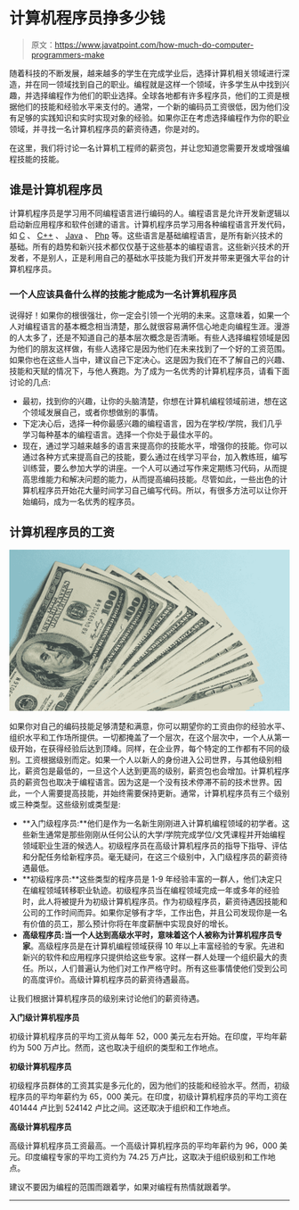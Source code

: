# 计算机程序员挣多少钱

> 原文：<https://www.javatpoint.com/how-much-do-computer-programmers-make>

随着科技的不断发展，越来越多的学生在完成学业后，选择计算机相关领域进行深造，并在同一领域找到自己的职业。编程就是这样一个领域，许多学生从中找到兴趣，并选择编程作为他们的职业选择。全球各地都有许多程序员，他们的工资是根据他们的技能和经验水平来支付的。通常，一个新的编码员工资很低，因为他们没有足够的实践知识和实时实现对象的经验。如果你正在考虑选择编程作为你的职业领域，并寻找一名计算机程序员的薪资待遇，你是对的。

在这里，我们将讨论一名计算机工程师的薪资包，并让您知道您需要开发或增强编程技能的技能。

## 谁是计算机程序员

计算机程序员是学习用不同编程语言进行编码的人。编程语言是允许开发新逻辑以启动新应用程序和软件创建的语言。计算机程序员学习用各种编程语言开发代码，如 [C](https://www.javatpoint.com/c-programming-language-tutorial) 、 [C++](https://www.javatpoint.com/cpp-tutorial) 、 [Java](https://www.javatpoint.com/java-tutorial) 、 [Php](https://www.javatpoint.com/php-tutorial) 等。这些语言是基础编程语言，是所有新兴技术的基础。所有的趋势和新兴技术都仅仅基于这些基本的编程语言。这些新兴技术的开发者，不是别人，正是利用自己的基础水平技能为我们开发并带来更强大平台的计算机程序员。

### 一个人应该具备什么样的技能才能成为一名计算机程序员

说得好！如果你的根很强壮，你一定会引领一个光明的未来。这意味着，如果一个人对编程语言的基本概念相当清楚，那么就很容易满怀信心地走向编程生涯。漫游的人太多了，还是不知道自己的基本层次概念是否清晰。有些人选择编程领域是因为他们的朋友这样做，有些人选择它是因为他们在未来找到了一个好的工资范围。如果你也在这些人当中，建议自己下定决心。这是因为我们在不了解自己的兴趣、技能和天赋的情况下，与他人赛跑。为了成为一名优秀的计算机程序员，请看下面讨论的几点:

*   最初，找到你的兴趣，让你的头脑清楚，你想在计算机编程领域前进，想在这个领域发展自己，或者你想做别的事情。
*   下定决心后，选择一种你最感兴趣的编程语言，因为在学校/学院，我们几乎学习每种基本的编程语言。选择一个你处于最佳水平的。
*   现在，通过学习越来越多的语言来提高你的技能水平，增强你的技能。你可以通过各种方式来提高自己的技能，要么通过在线学习平台，加入教练班，编写训练营，要么参加大学的讲座。一个人可以通过写作来定期练习代码，从而提高思维能力和解决问题的能力，从而提高编码技能。尽管如此，一些出色的计算机程序员开始花大量时间学习自己编写代码。所以，有很多方法可以让你开始编码，成为一名优秀的程序员。

## 计算机程序员的工资

![How much do Computer Programmers make](img/e46c02fa713f97ec983302bddc31d74a.png)

如果你对自己的编码技能足够清楚和满意，你可以期望你的工资由你的经验水平、组织水平和工作场所提供。一切都掩盖了一个层次，在这个层次中，一个人从第一级开始，在获得经验后达到顶峰。同样，在企业界，每个特定的工作都有不同的级别。工资根据级别而定。如果一个人以新人的身份进入公司世界，与其他级别相比，薪资包是最低的，一旦这个人达到更高的级别，薪资包也会增加。计算机程序员的薪资包也取决于编程语言。因为这是一个没有技术停滞不前的技术世界。因此，一个人需要提高技能，并始终需要保持更新。通常，计算机程序员有三个级别或三种类型。这些级别或类型是:

*   **入门级程序员:**他们是作为一名新生刚刚进入计算机编程领域的初学者。这些新生通常是那些刚刚从任何公认的大学/学院完成学位/文凭课程并开始编程领域职业生涯的候选人。初级程序员在高级计算机程序员的指导下指导、评估和分配任务给新程序员。毫无疑问，在这三个级别中，入门级程序员的薪资待遇最低。
*   **初级程序员:**这些类型的程序员是 1-9 年经验丰富的一群人，他们决定只在编程领域转移职业轨迹。初级程序员当在编程领域完成一年或多年的经验时，此人将被提升为初级计算机程序员。作为初级程序员，薪资待遇因技能和公司的工作时间而异。如果你足够有才华，工作出色，并且公司发现你是一名有价值的员工，那么预计你将在年度薪酬中实现良好的增长。
*   **高级程序员:**当一个人达到高级水平时，意味着这个人被称为**计算机程序员专家**。高级程序员是在计算机编程领域获得 10 年以上丰富经验的专家。先进和新兴的软件和应用程序只提供给这些专家。这样一群人处理一个组织最大的责任。所以，人们普遍认为他们对工作严格守时。所有这些事情使他们受到公司的高度评价。高级计算机程序员的薪资待遇最高。

让我们根据计算机程序员的级别来讨论他们的薪资待遇。

**入门级计算机程序员**

初级计算机程序员的平均工资从每年 52，000 美元左右开始。在印度，平均年薪约为 500 万卢比。然而，这也取决于组织的类型和工作地点。

**初级计算机程序员**

初级程序员群体的工资其实是多元化的，因为他们的技能和经验水平。然而，初级程序员的平均年薪约为 65，000 美元。在印度，初级计算机程序员的平均工资在 401444 卢比到 524142 卢比之间。这还取决于组织和工作地点。

**高级计算机程序员**

高级计算机程序员工资最高。一个高级计算机程序员的平均年薪约为 96，000 美元。印度编程专家的平均工资约为 74.25 万卢比，这取决于组织级别和工作地点。

建议不要因为编程的范围而跟着学，如果对编程有热情就跟着学。

* * *